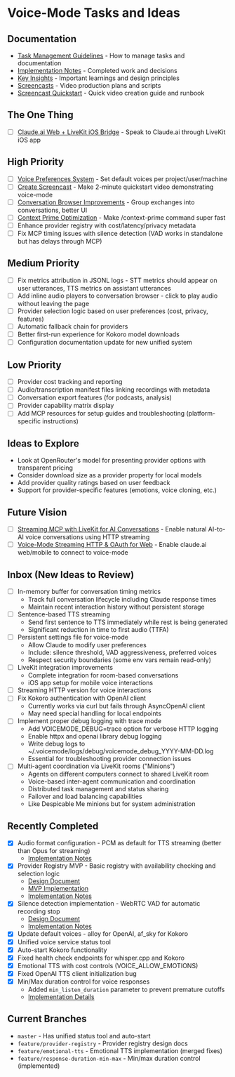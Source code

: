 # Voice-Mode Tasks and Ideas

## Documentation

- [Task Management Guidelines](./TASK-MANAGEMENT.md) - How to manage tasks and documentation
- [Implementation Notes](./implementation-notes.md) - Completed work and decisions
- [Key Insights](./key-insights.md) - Important learnings and design principles
- [Screencasts](./screencasts/) - Video production plans and scripts
- [Screencast Quickstart](./screencast-quickstart/) - Quick video creation guide and runbook

## The One Thing

- [ ] [Claude.ai Web + LiveKit iOS Bridge](./claude-web-livekit-mobile-bridge.md) - Speak to Claude.ai through LiveKit iOS app

## High Priority

- [ ] [Voice Preferences System](./voice-preferences-system.md) - Set default voices per project/user/machine
- [ ] [Create Screencast](./screencast-quickstart/README.md) - Make 2-minute quickstart video demonstrating voice-mode
- [ ] [Conversation Browser Improvements](./conversation-browser/README.md) - Group exchanges into conversations, better UI
- [ ] [Context Prime Optimization](./context-prime-optimization/) - Make /context-prime command super fast
- [ ] Enhance provider registry with cost/latency/privacy metadata
- [ ] Fix MCP timing issues with silence detection (VAD works in standalone but has delays through MCP)

## Medium Priority

- [ ] Fix metrics attribution in JSONL logs - STT metrics should appear on user utterances, TTS metrics on assistant utterances
- [ ] Add inline audio players to conversation browser - click to play audio without leaving the page
- [ ] Provider selection logic based on user preferences (cost, privacy, features)
- [ ] Automatic fallback chain for providers
- [ ] Better first-run experience for Kokoro model downloads
- [ ] Configuration documentation update for new unified system

## Low Priority

- [ ] Provider cost tracking and reporting
- [ ] Audio/transcription manifest files linking recordings with metadata
- [ ] Conversation export features (for podcasts, analysis)
- [ ] Provider capability matrix display
- [ ] Add MCP resources for setup guides and troubleshooting (platform-specific instructions)

## Ideas to Explore

- Look at OpenRouter's model for presenting provider options with transparent pricing
- Consider download size as a provider property for local models
- Add provider quality ratings based on user feedback
- Support for provider-specific features (emotions, voice cloning, etc.)

## Future Vision

- [ ] [Streaming MCP with LiveKit for AI Conversations](./streaming-mcp-livekit-ai-conversations.md) - Enable natural AI-to-AI voice conversations using HTTP streaming
- [ ] [Voice-Mode Streaming HTTP & OAuth for Web](./voice-mode-streaming-oauth-web.md) - Enable claude.ai web/mobile to connect to voice-mode

## Inbox (New Ideas to Review)

- [ ] In-memory buffer for conversation timing metrics
  - Track full conversation lifecycle including Claude response times
  - Maintain recent interaction history without persistent storage
- [ ] Sentence-based TTS streaming
  - Send first sentence to TTS immediately while rest is being generated
  - Significant reduction in time to first audio (TTFA)
- [ ] Persistent settings file for voice-mode
  - Allow Claude to modify user preferences
  - Include: silence threshold, VAD aggressiveness, preferred voices
  - Respect security boundaries (some env vars remain read-only)
- [ ] LiveKit integration improvements
  - Complete integration for room-based conversations
  - iOS app setup for mobile voice interactions
- [ ] Streaming HTTP version for voice interactions
- [ ] Fix Kokoro authentication with OpenAI client
  - Currently works via curl but fails through AsyncOpenAI client
  - May need special handling for local endpoints
- [ ] Implement proper debug logging with trace mode
  - Add VOICEMODE_DEBUG=trace option for verbose HTTP logging
  - Enable httpx and openai library debug logging
  - Write debug logs to ~/.voicemode/logs/debug/voicemode_debug_YYYY-MM-DD.log
  - Essential for troubleshooting provider connection issues
- [ ] Multi-agent coordination via LiveKit rooms ("Minions")
  - Agents on different computers connect to shared LiveKit room
  - Voice-based inter-agent communication and coordination
  - Distributed task management and status sharing
  - Failover and load balancing capabilities
  - Like Despicable Me minions but for system administration

## Recently Completed

- [x] Audio format configuration - PCM as default for TTS streaming (better than Opus for streaming)
  - [Implementation Notes](./archive/audio-format-implementation.md)
- [x] Provider Registry MVP - Basic registry with availability checking and selection logic
  - [Design Document](./provider-registry-design.md)
  - [MVP Implementation](./provider-registry-mvp.md)
  - [Implementation Notes](./archive/provider-registry-implementation.md)
- [x] Silence detection implementation - WebRTC VAD for automatic recording stop
  - [Design Document](./silence-detection-design.md)
  - [Implementation Notes](./silence-detection-implementation.md)
- [x] Update default voices - alloy for OpenAI, af_sky for Kokoro
- [x] Unified voice service status tool
- [x] Auto-start Kokoro functionality
- [x] Fixed health check endpoints for whisper.cpp and Kokoro
- [x] Emotional TTS with cost controls (VOICE_ALLOW_EMOTIONS)
- [x] Fixed OpenAI TTS client initialization bug
- [x] Min/Max duration control for voice responses
  - Added `min_listen_duration` parameter to prevent premature cutoffs
  - [Implementation Details](./min-max-duration-control.md)

## Current Branches

- `master` - Has unified status tool and auto-start
- `feature/provider-registry` - Provider registry design docs
- `feature/emotional-tts` - Emotional TTS implementation (merged fixes)
- `feature/response-duration-min-max` - Min/max duration control (implemented)
